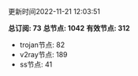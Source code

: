 更新时间2022-11-21 12:03:51

**总订阅: 73**
**总节点: 1042**
**有效节点: 312**
- trojan节点: 82
- v2ray节点: 189
- ss节点: 41
